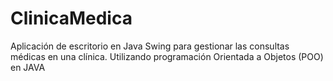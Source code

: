 # ClinicaMedica
Aplicación de escritorio en Java Swing para gestionar las consultas médicas en una clínica. Utilizando programación Orientada a Objetos (POO) en JAVA
